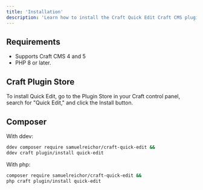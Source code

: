 ```yaml
---
title: 'Installation'
description: 'Learn how to install the Craft Quick Edit Craft CMS plugin.'
---
```


## Requirements

- Supports Craft CMS 4 and 5
- PHP 8 or later.

## Craft Plugin Store

To install Quick Edit, go to the Plugin Store in your Craft control panel, search for "Quick Edit," and click the Install button.

## Composer

With ddev: 

```bash
ddev composer require samuelreichor/craft-quick-edit &&
ddev craft plugin/install quick-edit
```

With php: 

```bash
composer require samuelreichor/craft-quick-edit &&
php craft plugin/install quick-edit
```

